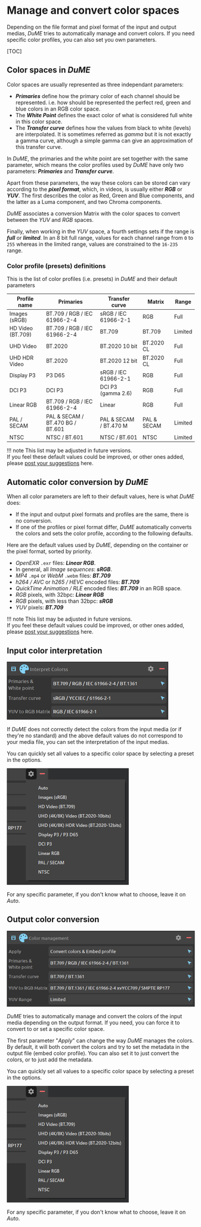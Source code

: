 # Manage and convert color spaces

Depending on the file format and pixel format of the input and output medias, *DuME* tries to automatically manage and convert colors. If you need specific color profiles, you can also set you own parameters.

[TOC]

## Color spaces in *DuME*

Color spaces are usually represented as three independant parameters:

- ***Primaries*** define how the primary color of each channel should be represented. i.e. how should be represented the perfect red, green and blue colors in an RGB color space.
- The ***White Point*** defines the exact color of what is considered full white in this color space.
- The ***Transfer curve*** defines how the values from black to white (levels) are interpolated. It is sometimes referred as *gamma* but it is not exactly a gamma curve, although a simple gamma can give an approximation of this transfer curve.

In *DuME*, the primaries and the white point are set together with the same parameter, which means the color profiles used by *DuME* have only two parameters: ***Primaries*** and ***Transfer curve***.

Apart from these parameters, the way these colors can be stored can vary according to the ***pixel format***, which, in videos, is usually either ***RGB*** or ***YUV***. The first describes the color as Red, Green and Blue components, and the latter as a Luma component, and two Chroma components.

*DuME* associates a conversion Matrix with the color spaces to convert between the *YUV* and *RGB* spaces.

Finally, when working in the *YUV* space, a fourth settings sets if the range is ***full*** or ***limited***. In an 8 bit full range, values for each channel range from `0` to `255` whereas in the limited range, values are constrained to the `16-235` range.

### Color profile (presets) definitions

This is the list of color profiles (i.e. presets) in *DuME* and their default parameters

| Profile name | Primaries | Transfer curve | Matrix | Range |
| --- | --- | --- | --- | --- |
| Images (sRGB) | BT.709 / RGB / IEC 61966-2-4 | sRGB / IEC 61966-2-1 | RGB | Full |
| HD Video (BT.709) | BT.709 / RGB / IEC 61966-2-4 | BT.709 | BT.709 | Limited |
| UHD Video | BT.2020 | BT.2020 10 bit | BT.2020 CL | Full |
| UHD HDR Video | BT.2020 | BT.2020 12 bit | BT.2020 CL | Full |
| Display P3 | P3 D65 | sRGB / IEC 61966-2-1 | RGB | Full |
| DCI P3 | DCI P3 | DCI P3 (gamma 2.6) | RGB | Full |
| Linear RGB | BT.709 / RGB / IEC 61966-2-4 | Linear | RGB | Full |
| PAL / SECAM | PAL & SECAM / BT.470 BG / BT.601 | PAL & SECAM / BT.470 M | PAL & SECAM | Limited |
| NTSC | NTSC / BT.601 | NTSC / BT.601 | NTSC | Limited |

!!! note
    This list may be adjusted in future versions.  
    If you feel these default values could be improved, or other ones added, please [post your suggestions](https://github.com/Rainbox-dev/DuME/issues/new/choose) here.

## Automatic color conversion by *DuME*

When all color parameters are left to their default values, here is what *DuME* does:

- If the input and output pixel formats and profiles are the same, there is no conversion.
- If one of the profiles or pixel format differ, *DuME* automatically converts the colors and sets the color profile, according to the following defaults.

Here are the default values used by *DuME*, depending on the container or the pixel format, sorted by priority.

- *OpenEXR* `.exr` files: ***Linear RGB***.
- In general, all *Image sequences*: ***sRGB***.
- *MP4* `.mp4` or *WebM* `.webm` files: ***BT.709***
- *h264 / AVC* or *h265 / HEVC* encoded files: ***BT.709***
- *QuickTime Animation / RLE* encoded files: ***BT.709*** in an RGB space.
- *RGB* pixels, with 32bpc: ***Linear RGB***
- *RGB* pixels, with less than 32bpc: ***sRGB***
- *YUV* pixels: ***BT.709***

!!! note
    This list may be adjusted in future versions.  
    If you feel these default values could be improved, or other ones added, please [post your suggestions](https://github.com/Rainbox-dev/DuME/issues/new/choose) here.

## Input color interpretation

![](img/captures/blocks/color_input.png)

If *DuME* does not correctly detect the colors from the input media (or if they're no standard) and the above default values do not correspond to your media file, you can set the interpretation of the input medias.

You can quickly set all values to a specific color space by selecting a preset in the options.

![](img/captures/blocks/color_presets.png)

For any specific parameter, if you don't know what to choose, leave it on *Auto*.

## Output color conversion

![](img/captures/blocks/color_output.png)

*DuME* tries to automatically manage and convert the colors of the input media depending on the output format. If you need, you can force it to convert to or set a specific color space.

The first parameter "*Apply*" can change the way *DuME* manages the colors. By default, it will both convert the colors and try to set the metadata in the output file (embed color profile). You can also set it to just convert the colors, or to just add the metadata.

You can quickly set all values to a specific color space by selecting a preset in the options.

![](img/captures/blocks/color_presets.png)

For any specific parameter, if you don't know what to choose, leave it on *Auto*.